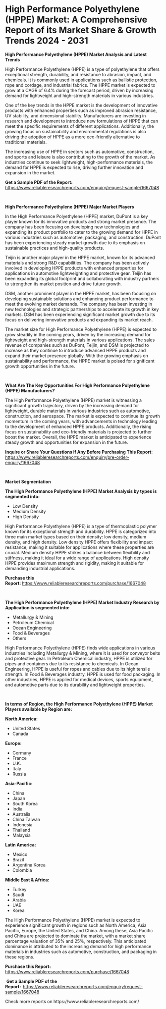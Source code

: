 <p><h1>High Performance Polyethylene (HPPE) Market: A Comprehensive Report of its Market Share & Growth Trends 2024 - 2031</h1></p><p><strong>High Performance Polyethylene (HPPE) Market Analysis and Latest Trends</strong></p>
<p><p>High Performance Polyethylene (HPPE) is a type of polyethylene that offers exceptional strength, durability, and resistance to abrasion, impact, and chemicals. It is commonly used in applications such as ballistic protection, rope and cordage, and industrial fabrics. The HPPE market is expected to grow at a CAGR of 6.4% during the forecast period, driven by increasing demand for lightweight and high-strength materials in various industries.</p><p>One of the key trends in the HPPE market is the development of innovative products with enhanced properties such as improved abrasion resistance, UV stability, and dimensional stability. Manufacturers are investing in research and development to introduce new formulations of HPPE that can meet the specific requirements of different applications. Additionally, the growing focus on sustainability and environmental regulations is also driving the adoption of HPPE as a more eco-friendly alternative to traditional materials.</p><p>The increasing use of HPPE in sectors such as automotive, construction, and sports and leisure is also contributing to the growth of the market. As industries continue to seek lightweight, high-performance materials, the demand for HPPE is expected to rise, driving further innovation and expansion in the market.</p></p>
<p><strong>Get a Sample PDF of the Report:&nbsp;</strong> <a href="https://www.reliableresearchreports.com/enquiry/request-sample/1667048">https://www.reliableresearchreports.com/enquiry/request-sample/1667048</a></p>
<p>&nbsp;</p>
<p><strong>High Performance Polyethylene (HPPE) Major Market Players</strong></p>
<p><p>In the High Performance Polyethylene (HPPE) market, DuPont is a key player known for its innovative products and strong market presence. The company has been focusing on developing new technologies and expanding its product portfolio to cater to the growing demand for HPPE in various industries such as automotive, packaging, and construction. DuPont has been experiencing steady market growth due to its emphasis on sustainable practices and high-quality products.</p><p>Teijin is another major player in the HPPE market, known for its advanced materials and strong R&D capabilities. The company has been actively involved in developing HPPE products with enhanced properties for applications in automotive lightweighting and protective gear. Teijin has been expanding its global footprint and collaborating with industry partners to strengthen its market position and drive future growth.</p><p>DSM, another prominent player in the HPPE market, has been focusing on developing sustainable solutions and enhancing product performance to meet the evolving market demands. The company has been investing in new technologies and strategic partnerships to accelerate its growth in key markets. DSM has been experiencing significant market growth due to its focus on delivering innovative products and expanding its market reach.</p><p>The market size for High Performance Polyethylene (HPPE) is expected to grow steadily in the coming years, driven by the increasing demand for lightweight and high-strength materials in various applications. The sales revenue of companies such as DuPont, Teijin, and DSM is projected to increase as they continue to introduce advanced HPPE products and expand their market presence globally. With the growing emphasis on sustainability and performance, the HPPE market is poised for significant growth opportunities in the future.</p></p>
<p>&nbsp;</p>
<p><strong>What Are The Key Opportunities For High Performance Polyethylene (HPPE) Manufacturers?</strong></p>
<p><p>The High Performance Polyethylene (HPPE) market is witnessing a significant growth trajectory, driven by the increasing demand for lightweight, durable materials in various industries such as automotive, construction, and aerospace. The market is expected to continue its growth momentum in the coming years, with advancements in technology leading to the development of enhanced HPPE products. Additionally, the rising focus on sustainability and eco-friendly materials is projected to further boost the market. Overall, the HPPE market is anticipated to experience steady growth and opportunities for expansion in the future.</p></p>
<p><strong>Inquire or Share Your Questions If Any Before Purchasing This Report:</strong> <a href="https://www.reliableresearchreports.com/enquiry/pre-order-enquiry/1667048">https://www.reliableresearchreports.com/enquiry/pre-order-enquiry/1667048</a></p>
<p>&nbsp;</p>
<p><strong>Market Segmentation</strong></p>
<p><strong>The High Performance Polyethylene (HPPE) Market Analysis by types is segmented into:</strong></p>
<p><ul><li>Low Density</li><li>Medium Density</li><li>High Density</li></ul></p>
<p><p>High Performance Polyethylene (HPPE) is a type of thermoplastic polymer known for its exceptional strength and durability. HPPE is categorized into three main market types based on their density: low density, medium density, and high density. Low density HPPE offers flexibility and impact resistance, making it suitable for applications where these properties are crucial. Medium density HPPE strikes a balance between flexibility and stiffness, making it ideal for a wide range of applications. High density HPPE provides maximum strength and rigidity, making it suitable for demanding industrial applications.</p></p>
<p><strong>Purchase this Report:&nbsp;</strong><a href="https://www.reliableresearchreports.com/purchase/1667048">https://www.reliableresearchreports.com/purchase/1667048</a></p>
<p>&nbsp;</p>
<p><strong>The High Performance Polyethylene (HPPE) Market Industry Research by Application is segmented into:</strong></p>
<p><ul><li>Metallurgy & Mining</li><li>Petroleum Chemical</li><li>Ocean Engineering</li><li>Food & Beverages</li><li>Others</li></ul></p>
<p><p>High Performance Polyethylene (HPPE) finds wide applications in various industries including Metallurgy & Mining, where it is used for conveyor belts and protective gear. In Petroleum Chemical industry, HPPE is utilized for pipes and containers due to its resistance to chemicals. In Ocean Engineering, HPPE is useful for ropes and cables due to its high tensile strength. In Food & Beverages industry, HPPE is used for food packaging. In other industries, HPPE is applied for medical devices, sports equipment, and automotive parts due to its durability and lightweight properties.</p></p>
<p>&nbsp;</p>
<p><strong>In terms of Region, the High Performance Polyethylene (HPPE) Market Players available by Region are:</strong></p>
<p>
    <p> <strong> North America: </strong>
        <ul>
            <li>United States</li>
            <li>Canada</li>
        </ul>
        </p> 
    <p> <strong> Europe: </strong>
        <ul>
            <li>Germany</li>
            <li>France</li>
            <li>U.K.</li>
            <li>Italy</li>
            <li>Russia</li>
        </ul>
        </p> 
    <p> <strong> Asia-Pacific: </strong>
        <ul>
            <li>China</li>
            <li>Japan</li>
            <li>South Korea</li>
            <li>India</li>
            <li>Australia</li>
            <li>China Taiwan</li>
            <li>Indonesia</li>
            <li>Thailand</li>
            <li>Malaysia</li>
        </ul>
        </p> 
    <p> <strong> Latin America: </strong>
        <ul>
            <li>Mexico</li>
            <li>Brazil</li>
            <li>Argentina Korea</li>
            <li>Colombia</li>
        </ul>
        </p> 
    <p> <strong> Middle East & Africa: </strong>
        <ul>
            <li>Turkey</li>
            <li>Saudi</li>
            <li>Arabia</li>
            <li>UAE</li>
            <li>Korea</li>
        </ul>
    </p>
    </p>
<p><p>The High Performance Polyethylene (HPPE) market is expected to experience significant growth in regions such as North America, Asia Pacific, Europe, the United States, and China. Among these, Asia Pacific and China are projected to dominate the market, with a market share percentage valuation of 35% and 25%, respectively. This anticipated dominance is attributed to the increasing demand for high performance materials in industries such as automotive, construction, and packaging in these regions.</p></p>
<p><strong>Purchase this Report: </strong><a href="https://www.reliableresearchreports.com/purchase/1667048">https://www.reliableresearchreports.com/purchase/1667048</a></p>
<p>&nbsp;<strong>Get a Sample PDF of the Report:&nbsp;&nbsp;</strong><a href="https://www.reliableresearchreports.com/enquiry/request-sample/1667048">https://www.reliableresearchreports.com/enquiry/request-sample/1667048</a></p>
<p><strong></strong></p>
<p>Check more reports on https://www.reliableresearchreports.com/</p>